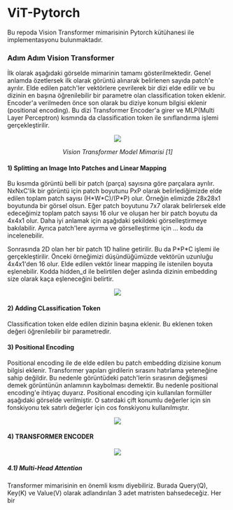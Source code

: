 # ViT-Pytorch
Bu repoda Vision Transformer mimarisinin Pytorch kütühanesi ile implementasyonu bulunmaktadır.

### Adım Adım Vision Transformer
İlk olarak aşağıdaki görselde mimarinin tamamı gösterilmektedir. Genel anlamda özetlersek ilk olarak görüntü alınarak belirlenen sayıda patch'e ayrılır. Elde edilen patch'ler vektörlere çevrilerek bir dizi elde edilir ve bu dizinin en başına öğrenilebilir bir parametre olan classification token eklenir. Encoder'a verilmeden önce son olarak bu diziye konum bilgisi eklenir (positional encoding). Bu dizi Transformer Encoder'a girer ve MLP(Multi Layer Perceptron) kısmında da classification token ile sınıflandırma işlemi gerçekleştirilir.

<p align="center">
  <img src="https://user-images.githubusercontent.com/56233156/236134751-56bcbcc0-6b6b-48fe-a283-aefac390da0f.png">
</p>
<p align="center"> 
    <em>Vision Transformer Model Mimarisi [1]</em>
</p>

#### 1) Splitting an Image Into Patches and Linear Mapping

Bu kısımda görüntü belli bir patch (parça) sayısına göre parçalara ayrılır. NxNxC'lik bir görüntü için patch boyutunu PxP olarak belirlediğimizde elde edilen toplam patch sayısı (H\*W\*C)/(P\*P) olur. Örneğin elimizde 28x28x1 boyutunda bir görsel olsun. Eğer patch boyutunu 7x7 olarak belirlersek elde edeceğimiz toplam patch sayısı 16 olur ve oluşan her bir patch boyutu da 4x4x1 olur. Daha iyi anlamak için aşağıdaki şekildeki görselleştirmeye bakılabilir. Ayrıca patch'lere ayırma ve görselleştirme için ... kodu da incelenebilir.

Sonrasında 2D olan her bir patch 1D haline getirilir. Bu da P\*P\*C işlemi ile gerçekleştirilir. Önceki örneğimizi düşündüğümüzde vektörün uzunluğu 4x4x1'den 16 olur. Elde edilen vektör linear mapping ile istenilen boyuta eşlenebilir. Kodda hidden_d ile belirtilen değer aslında dizinin embedding size olarak kaça eşleneceğini belirtir.

<p align="center">
  <img src="https://user-images.githubusercontent.com/56233156/236192461-375232e6-8abb-46da-9445-b901cf12b255.png">
</p>

#### 2) Adding CLassification Token
Classification token elde edilen dizinin başına eklenir. Bu eklenen token değeri öğrenilebilir bir parametredir.

#### 3) Positional Encoding
Positional encoding ile de elde edilen bu patch embedding dizisine konum bilgisi eklenir. Transformer yapıları girdilerin sırasını hatırlama yeteneğine sahip değildir. Bu nedenle görüntüdeki patch'lerin sırasının değişmesi demek görüntünün anlamının kaybolması demektir. Bu nedenle positional encoding'e ihtiyaç duyarız. 
Positional encoding için kullanılan formüller aşağıdaki görselde verilmiştir. O satırdaki çift konumlu değerler için sin fonskiyonu tek satırlı değerler için cos fonskiyonu kullanılmıştır.

<p align="center">
  <img src="https://user-images.githubusercontent.com/56233156/236178408-2e9c5704-4445-4cea-97b6-2d2963265304.png">
</p>


#### 4) TRANSFORMER ENCODER

<p align="center">
  <img src="https://user-images.githubusercontent.com/56233156/236195906-9aa903ae-1cda-4a0e-b550-2fda8d7c4ee6.png">
</p>

##### 4.1) Multi-Head Attention
Transformer mimarisinin en önemli kısmı diyebiliriz. Burada Query(Q), Key(K) ve Value(V) olarak adlandırılan 3 adet matristen bahsedeceğiz. Her bir 


